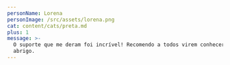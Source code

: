 ```yaml
---
personName: Lorena
personImage: /src/assets/lorena.png
cat: content/cats/preta.md
plus: 1
message: >-
  O suporte que me deram foi incrível! Recomendo a todos virem conhecer o
  abrigo.
---
```


